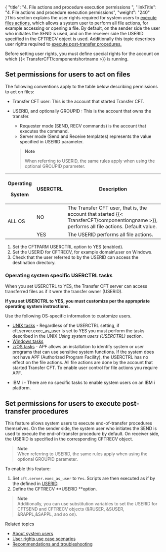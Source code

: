 {
    "title": "4. File actions and procedure execution permissions ",
    "linkTitle": "4. File actions and procedure execution permissions",
    "weight": "240"
}This section explains the user rights required for system users to [execute files actions,](#Set) which allows a system user to perform all file actions, for example accessing or opening a file. By default, on the sender side the user who initiates the SEND is used, and on the receiver side the USERID specified in the CFTRECV object is used. Additionally this topic describes user rights required to [execute post-transfer procedures.](#Set2)

Before setting user rights, you must define special rights for the account on which  {{< TransferCFT/componentshortname  >}} is running.

<span id="Set"></span>

## Set permissions for users to act on files

The following conventions apply to the table below describing permissions to act on files:

-   Transfer CFT user: This is the account that started Transfer CFT.

-   USERID, and optionally GROUPID : This is the account that owns the transfer.

    -   Requester mode (SEND, RECV commands) is the account that executes the command.
    -   Server mode (Send and Receive templates) represents the value specified in USERID parameter.

    > **Note**
    >
    > When referring to USERID, the same rules apply when using the optional GROUPID parameter.

<table>
   <thead>
      <tr>
<th ><p>Operating</p>
<p>System</p>         </th>
<th  ><p>USERCTRL</p>         </th>
<th ><p>Description</p>         </th>
      </tr>
   </thead>
   <tbody>
      <tr>
         <td rowspan="2" >ALL OS         </td>
         <td  >NO         </td>
         <td >The Transfer CFT user, that is, the account that started {{< TransferCFT/componentlongname  >}}, performs all file actions. Default value.         </td>
      </tr>
      <tr>
         <td  >YES         </td>
         <td >The USERID performs all file actions.         </td>
      </tr>
   </tbody>
</table>

1.  Set the CFTPARM USERCTRL option to YES (enabled).
2.  Set the USERID for CFTRECV, for example domain\\user on Windows.
3.  Check that the user referred to by the USERID can access the destination directory.

### Operating system specific USERCTRL tasks

When you set USERCTRL to YES, the Transfer CFT server can access transferred files as if it were the transfer owner  (USERID).

**If you set USERCTRL to YES, you must customize per the appropriate operating system instructions.**

Use the following OS-specific information to customize users.

-   [UNIX tasks](https://docs.axway.com/bundle/TransferCFT_38_InstallationGuide_unix_en_PDF/resource/TransferCFT_InstallationGuide_unix_en.pdf) -  Regardless of the USERCTRL setting, if cft.server.exec\_as\_user is set to YES you must perform the tasks described in the UNIX *Using system users (USERCTRL)* section.
-   [Windows tasks](https://docs.axway.com/bundle/TransferCFT_38_InstallationGuide_windows_en_PDF/resource/TransferCFT_InstallationGuide_windows_en.pdf)
-   [z/OS tasks](https://docs.axway.com/bundle/TransferCFT_38_InstallationGuide_mvs_en_PDF/resource/TransferCFT_InstallationGuide_mvs_en.pdf) - APF allows an installation to identify system or user programs that can use sensitive system functions. If the system does not have APF (Authorized Program Facility), the USERCTRL has no effect on the file actions. All file actions are done by the account that started Transfer CFT. To enable user control for file actions you require APF.

<!-- -->

-   IBM i  - There are no specific tasks to enable system users on an IBM i platform.

<span id="Set2"></span>

## Set permissions for users to execute post-transfer procedures

This feature allows system users to execute end-of-transfer procedures themselves. On the sender side, the system user who initiates the SEND is used to execute the end-of-transfer procedure by default. On receiver side, the USERID is specified in the corresponding CFTRECV object.

> **Note**  
> When referring to USERID, the same rules apply when using the optional GROUPID parameter.

To enable this feature:

1.  Set `cft.server.exec_as_user` to `Yes`. Scripts are then executed as if  by the defined in [USERID](../../../c_intro_userinterfaces/command_summary/parameter_intro/userid).
2.  Define the CFTRECV **USERID **option.

> **Note**  
> Additionally, you can use substitution variables to set the USERID for CFTSEND and CFTRECV objects (&RUSER, &SUSER, &RAPPL,&SAPPL, and so on).

Related topics

-   [About system users](../)
-   [User rights use case scenarios](../user_rights_security_scenarios)
-   [Recommendations and troubleshooting](../user_rights_tips)
